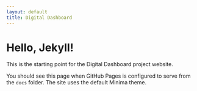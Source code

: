 ```yaml
---
layout: default
title: Digital Dashboard
---
```


# Hello, Jekyll!

This is the starting point for the Digital Dashboard project website.

You should see this page when GitHub Pages is configured to serve from the `docs` folder. The site uses the default Minima theme.
